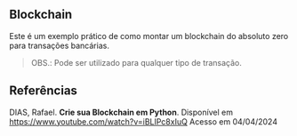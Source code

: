## Blockchain
Este é um exemplo prático de como montar um blockchain do absoluto zero para transações bancárias.

> OBS.: Pode ser utilizado para qualquer tipo de transação.

## Referências
DIAS, Rafael. **Crie sua Blockchain em Python**. Disponível em https://www.youtube.com/watch?v=iBLIPc8xIuQ Acesso em 04/04/2024
